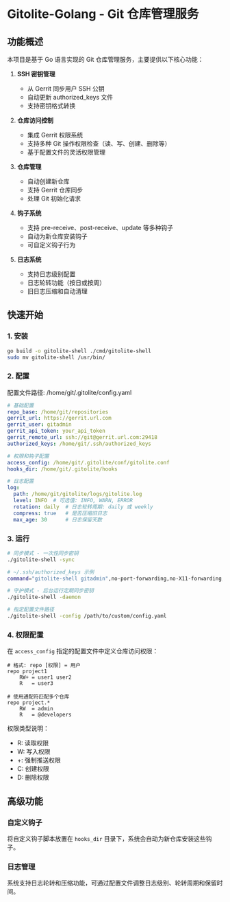 # Gitolite-Golang - Git 仓库管理服务

## 功能概述

本项目是基于 Go 语言实现的 Git 仓库管理服务，主要提供以下核心功能：

1. **SSH 密钥管理**
   - 从 Gerrit 同步用户 SSH 公钥
   - 自动更新 authorized_keys 文件
   - 支持密钥格式转换

2. **仓库访问控制**
   - 集成 Gerrit 权限系统
   - 支持多种 Git 操作权限检查（读、写、创建、删除等）
   - 基于配置文件的灵活权限管理

3. **仓库管理**
   - 自动创建新仓库
   - 支持 Gerrit 仓库同步
   - 处理 Git 初始化请求

4. **钩子系统**
   - 支持 pre-receive、post-receive、update 等多种钩子
   - 自动为新仓库安装钩子
   - 可自定义钩子行为

5. **日志系统**
   - 支持日志级别配置
   - 日志轮转功能（按日或按周）
   - 旧日志压缩和自动清理

## 快速开始

### 1. 安装

```bash
go build -o gitolite-shell ./cmd/gitolite-shell
sudo mv gitolite-shell /usr/bin/
```

### 2. 配置

配置文件路径: /home/git/.gitolite/config.yaml

```yaml
# 基础配置
repo_base: /home/git/repositories
gerrit_url: https://gerrit.url.com
gerrit_user: gitadmin
gerrit_api_token: your_api_token
gerrit_remote_url: ssh://git@gerrit.url.com:29418
authorized_keys: /home/git/.ssh/authorized_keys

# 权限和钩子配置
access_config: /home/git/.gitolite/conf/gitolite.conf
hooks_dir: /home/git/.gitolite/hooks

# 日志配置
log:
  path: /home/git/gitolite/logs/gitolite.log
  level: INFO  # 可选值: INFO, WARN, ERROR
  rotation: daily  # 日志轮转周期: daily 或 weekly
  compress: true   # 是否压缩旧日志
  max_age: 30      # 日志保留天数
```

### 3. 运行

```bash
# 同步模式 - 一次性同步密钥
./gitolite-shell -sync

# ~/.ssh/authorized_keys 示例
command="gitolite-shell gitadmin",no-port-forwarding,no-X11-forwarding,no-agent-forwarding,no-pty "gerrit publickey"

# 守护模式 - 后台运行定期同步密钥
./gitolite-shell -daemon

# 指定配置文件路径
./gitolite-shell -config /path/to/custom/config.yaml
```

### 4. 权限配置

在 `access_config` 指定的配置文件中定义仓库访问权限：

```
# 格式: repo [权限] = 用户
repo project1
    RW+ = user1 user2
    R   = user3

# 使用通配符匹配多个仓库
repo project.*
    RW  = admin
    R   = @developers
```

权限类型说明：
- R: 读取权限
- W: 写入权限
- +: 强制推送权限
- C: 创建权限
- D: 删除权限

## 高级功能

### 自定义钩子

将自定义钩子脚本放置在 `hooks_dir` 目录下，系统会自动为新仓库安装这些钩子。

### 日志管理

系统支持日志轮转和压缩功能，可通过配置文件调整日志级别、轮转周期和保留时间。